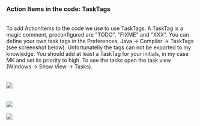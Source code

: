 ### Action Items in the code: TaskTags ###
<br>
To add ActionItems to the code we use to use TaskTags. A TaskTag is a magic comment, preconfigured are "TODO", "FIXME" and "XXX". You can define your own task tags in the Preferences, Java -> Compiler -> TaskTags (see screenshot below). Unfortunatelly the tags can not be exported to my knowledge. You should add at least a TaskTag for your initials, in my case MK and set its priority to high. To see the tasks open the task view (Windows -> Show View -> Tasks).<br>
<br>
<br>
<img src='http://unicase.googlecode.com/files/88.png' /> <br>
<br>
<br>
<img src='http://unicase.googlecode.com/files/89.png' />
<br>
<br>
<img src='http://unicase.googlecode.com/files/88.png' />